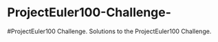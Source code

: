 # ProjectEuler100-Challenge-
#ProjectEuler100 Challenge. Solutions to the ProjectEuler100 Challenge.

